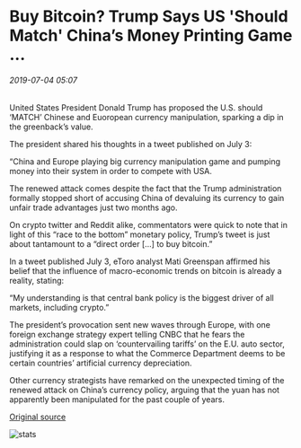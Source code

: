 # Buy Bitcoin? Trump Says US 'Should Match' China’s Money Printing Game ...

###### 2019-07-04 05:07

United States President Donald Trump has proposed the U.S. should ‘MATCH’ Chinese and Euoropean currency manipulation, sparking a dip in the greenback’s value.

The president shared his thoughts in a tweet published on July 3:

“China and Europe playing big currency manipulation game and pumping money into their system in order to compete with USA.

The renewed attack comes despite the fact that the Trump administration formally stopped short of accusing China of devaluing its currency to gain unfair trade advantages just two months ago.

On crypto twitter and Reddit alike, commentators were quick to note that in light of this “race to the bottom” monetary policy, Trump’s tweet is just about tantamount to a “direct order \[...\] to buy bitcoin.”

In a tweet published July 3, eToro analyst Mati Greenspan affirmed his belief that the influence of macro-economic trends on bitcoin is already a reality, stating:

“My understanding is that central bank policy is the biggest driver of all markets, including crypto.”

The president’s provocation sent new waves through Europe, with one foreign exchange strategy expert telling CNBC that he fears the administration could slap on ‘countervailing tariffs’ on the E.U. auto sector, justifying it as a response to what the Commerce Department deems to be certain countries’ artificial currency depreciation.

Other currency strategists have remarked on the unexpected timing of the renewed attack on China’s currency policy, arguing that the yuan has not apparently been manipulated for the past couple of years.

[Original source](https://cointelegraph.com/news/buy-bitcoin-trump-says-us-should-match-chinas-money-printing-game)

![stats](https://c.statcounter.com/11760860/0/a89fa40b/1/ "stats")